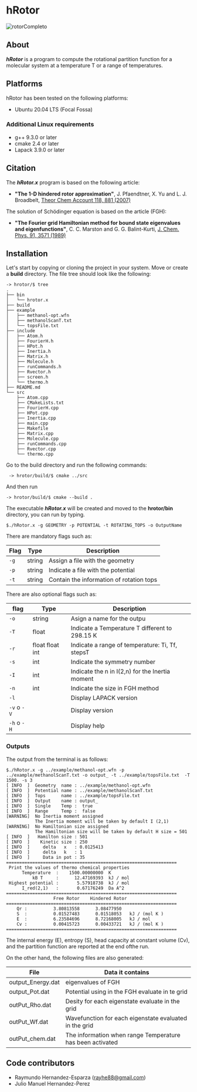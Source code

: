 # hRotor

![rotorCompleto](https://user-images.githubusercontent.com/30420297/155459487-9683adcc-9a37-4995-8d6b-9393bb1dcec1.jpeg)

## About

**_hRotor_** is a program to compute the rotational partition function for a molecular system at a temperature T or a range of temperatures.

## Platforms

hRotor has been tested on the following platforms:

- Ubuntu 20.04 LTS (Focal Fossa)

### Additional Linux requirements

- g++ 9.3.0 or later
- cmake 2.4 or later
- Lapack 3.9.0 or later

## Citation

The **_hRotor.x_** program is based on the following article:

- **"The 1-D hindered rotor approximation"**, J. Pfaendtner, X. Yu and L. J. Broadbelt,
  [Theor Chem Account 118, 881 (2007)](https://doi.org/10.1007/s00214-007-0376-5)

The solution of Schödinger equation is based on the article (FGH):

- **"The Fourier grid Hamiltonian method for bound state eigenvalues and eigenfunctions"**,
  C. C. Marston and G. G. Balint-Kurti,
  [J. Chem. Phys. 91, 3571 (1989)](https://doi.org/10.1063/1.456888)

## Installation

Let's start by copying or cloning the project in your system. Move or create a **build** directory.
The file tree should look like the following:

```
-> hrotor/$ tree
.
├── bin
│   └── hrotor.x
├── build
├── example
│   ├── methanol-opt.wfn
│   ├── methanolScanT.txt
│   └── topsFile.txt
├── include
│   ├── Atom.h
│   ├── FourierH.h
│   ├── HPot.h
│   ├── Inertia.h
│   ├── Matrix.h
│   ├── Molecule.h
│   ├── runCommands.h
│   ├── Rvector.h
│   ├── screen.h
│   └── thermo.h
├── README.md
└── src
    ├── Atom.cpp
    ├── CMakeLists.txt
    ├── FourierH.cpp
    ├── HPot.cpp
    ├── Inertia.cpp
    ├── main.cpp
    ├── Makefile
    ├── Matrix.cpp
    ├── Molecule.cpp
    ├── runCommands.cpp
    ├── Rvector.cpp
    └── thermo.cpp

```

Go to the build directory and run the following commands:

```
 -> hrotor/build/$ cmake ../src
```

And then run

```
-> hrotor/build/$ cmake --build .
```

The executable **_hRotor.x_** will be created and moved to the **hrotor/bin** directory, you can run by typing.

```
$./hRotor.x -g GEOMETRY -p POTENTIAL -t ROTATING_TOPS -o OutputName
```

There are mandatory flags such as:

| Flag | Type   | Description                              |
| ---- | ------ | ---------------------------------------- |
| `-g` | string | Assign a file with the geometry          |
| `-p` | string | Indicate a file with the potential       |
| `-t` | string | Contain the information of rotation tops |

There are also optional flags such as:

| flag        | Type            | Description                                     |
| ----------- | --------------- | ----------------------------------------------- |
| `-o`        | string          | Asign a name for the outpu                      |
| `-T`        | float           | Indicate a Temperature T different to 298.15 K  |
| `-r`        | float float int | Indicate a range of temperature: Ti, Tf, stepsT |
| `-s`        | int             | Indicate the symmetry number                    |
| `-I`        | int             | Indicate the n in I(2,n) for the Inertia moment |
| `-n`        | int             | Indicate the size in FGH method                 |
| `-l`        |                 | Display LAPACK version                          |
| `-v` o `-V` |                 | Display version                                 |
| `-h` o `-H` |                 | Display help                                    |

### Outputs

The output from the terminal is as follows:

```
$./hRotor.x -g ../example/methanol-opt.wfn -p ../example/methanolScanT.txt -o output_ -t ../example/topsFile.txt  -T 1500. -s 3
[ INFO  ]  Geometry  name : ../example/methanol-opt.wfn
[ INFO  ]  Potential name : ../example/methanolScanT.txt
[ INFO  ]  Tops      name : ../example/topsFile.txt
[ INFO  ]  Output    name : output_
[ INFO  ]  Single    Temp :  true
[ INFO  ]  Range     Temp :  false
[WARNING]  No Inertia moment assigned
           The Inertia moment will be taken by default I (2,1)
[WARNING]  No Hamiltonian size assigned
           The Hamiltonian size will be taken by default H size = 501
[ INFO  ]   Hamilton size : 501
[ INFO  ]    Kinetic size : 250
[ INFO  ]     delta   x   : 0.0125413
[ INFO  ]     delta   k   : 1
[ INFO  ]     Data in pot : 35
=================================================================
 Print the values of thermo chemical properties
      Temperature  :    1500.00000000  K
          kB T     :      12.47169393  kJ / mol
 Highest potential :       5.57918738  kJ / mol
      I_red(2,1)   :       0.67176249  Da A^2
=================================================================
                  Free Rotor    Hindered Rotor
=================================================================
    Qr :          3.80813558      3.08477950
    S  :          0.01527483      0.01518053   kJ / (mol K )
    E  :          6.23584696      8.72168005   kJ / mol
    Cv :          0.00415723      0.00433721   kJ / (mol K )
=================================================================

```

The internal energy (E), entropy (S), head capacity at constant volume (Cv), and
the partition function are reported at the end ofthe run.

On the other hand, the following files are also generated:

| File              | Data it contains                                          |
| ----------------- | --------------------------------------------------------- |
| output_Energy.dat | eigenvalues of FGH                                        |
| output_Pot.dat    | Potential using in the FGH evaluate in te grid            |
| outPut_Rho.dat    | Desity for each eigenstate evaluate in the grid           |
| outPut_Wf.dat     | Wavefunction for each eigenstate evaluated in the grid    |
| outPut_chem.dat   | The information when range Temperature has been activated |

## Code contributors

- Raymundo Hernandez-Esparza (rayhe88@gmail.com)
- Julio Manuel Hernandez-Perez
